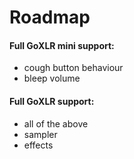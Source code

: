 # Roadmap

#### Full GoXLR mini support:
 - cough button behaviour
 - bleep volume

#### Full GoXLR support:
 - all of the above
 - sampler
 - effects